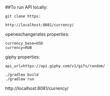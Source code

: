 ##To run API locally:
```
git clone https:

http://localhost:8081/currency/
```

openexchangerates properties:
```
currency_base=USD
currency=RUB
```
giphy properties:
```
api_url=https://api.giphy.com/v1/gifs/random/

./gradlew build
./gradlew run

```
http://localhost:8081/currency/

